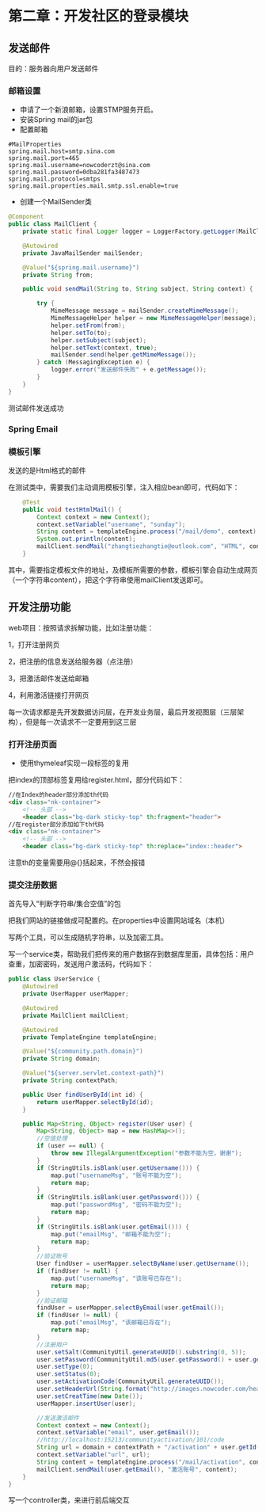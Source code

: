 # 第二章：开发社区的登录模块

## 发送邮件

目的：服务器向用户发送邮件

### 邮箱设置

* 申请了一个新浪邮箱，设置STMP服务开启。
* 安装Spring mail的jar包
* 配置邮箱

```
#MailProperties
spring.mail.host=smtp.sina.com
spring.mail.port=465
spring.mail.username=nowcoderzt@sina.com
spring.mail.password=0dba281fa3487473
spring.mail.protocol=smtps
spring.mail.properties.mail.smtp.ssl.enable=true
```

* 创建一个MailSender类

```java
@Component
public class MailClient {
    private static final Logger logger = LoggerFactory.getLogger(MailClient.class);

    @Autowired
    private JavaMailSender mailSender;

    @Value("${spring.mail.username}")
    private String from;

    public void sendMail(String to, String subject, String context) {

        try {
            MimeMessage message = mailSender.createMimeMessage();
            MimeMessageHelper helper = new MimeMessageHelper(message);
            helper.setFrom(from);
            helper.setTo(to);
            helper.setSubject(subject);
            helper.setText(context, true);
            mailSender.send(helper.getMimeMessage());
        } catch (MessagingException e) {
            logger.error("发送邮件失败" + e.getMessage());
        }
    }
}
```

测试邮件发送成功

### Spring Email

### 模板引擎

发送的是Html格式的邮件

在测试类中，需要我们主动调用模板引擎，注入相应bean即可，代码如下：

```java
    @Test
    public void testHtmlMail() {
        Context context = new Context();
        context.setVariable("username", "sunday");
        String content = templateEngine.process("/mail/demo", context);
        System.out.println(content);
        mailClient.sendMail("zhangtiezhangtie@outlook.com", "HTML", content);
    }
```

其中，需要指定模板文件的地址，及模板所需要的参数，模板引擎会自动生成网页（一个字符串content），把这个字符串使用mailClient发送即可。

## 开发注册功能

web项目：按照请求拆解功能，比如注册功能：

1，打开注册网页

2，把注册的信息发送给服务器（点注册）

3，把激活邮件发送给邮箱

4，利用激活链接打开网页

每一次请求都是先开发数据访问层，在开发业务层，最后开发视图层（三层架构），但是每一次请求不一定要用到这三层

### 打开注册页面

* 使用thymeleaf实现一段标签的复用

把index的顶部标签复用给register.html，部分代码如下：

````html
//在Index的header部分添加th代码
<div class="nk-container">
    <!-- 头部 -->
    <header class="bg-dark sticky-top" th:fragment="header">
//在register部分添加如下th代码
<div class="nk-container">
    <!-- 头部 -->
    <header class="bg-dark sticky-top" th:replace="index::header">
````

注意th的变量需要用@{}括起来，不然会报错

### 提交注册数据

首先导入“判断字符串/集合空值”的包

把我们网站的链接做成可配置的。在properties中设置网站域名（本机）

写两个工具，可以生成随机字符串，以及加密工具。

写一个service类，帮助我们把传来的用户数据存到数据库里面，具体包括：用户查重，加密密码，发送用户激活码，代码如下：

```java
public class UserService {
    @Autowired
    private UserMapper userMapper;

    @Autowired
    private MailClient mailClient;

    @Autowired
    private TemplateEngine templateEngine;

    @Value("${community.path.domain}")
    private String domain;

    @Value("${server.servlet.context-path}")
    private String contextPath;

    public User findUserById(int id) {
        return userMapper.selectById(id);
    }

    public Map<String, Object> register(User user) {
        Map<String, Object> map = new HashMap<>();
        //空值处理
        if (user == null) {
            throw new IllegalArgumentException("参数不能为空，谢谢");
        }
        if (StringUtils.isBlank(user.getUsername())) {
            map.put("usernameMsg", "账号不能为空");
            return map;
        }
        if (StringUtils.isBlank(user.getPassword())) {
            map.put("passwordMsg", "密码不能为空");
            return map;
        }
        if (StringUtils.isBlank(user.getEmail())) {
            map.put("emailMsg", "邮箱不能为空");
            return map;
        }
        //验证账号
        User findUser = userMapper.selectByName(user.getUsername());
        if (findUser != null) {
            map.put("usernameMsg", "该账号已存在");
            return map;
        }
        //验证邮箱
        findUser = userMapper.selectByEmail(user.getEmail());
        if (findUser != null) {
            map.put("emailMsg", "该邮箱已存在");
            return map;
        }
        //注册用户
        user.setSalt(CommunityUtil.generateUUID().substring(0, 5));
        user.setPassword(CommunityUtil.md5(user.getPassword() + user.getSalt()));
        user.setType(0);
        user.setStatus(0);
        user.setActivationCode(CommunityUtil.generateUUID());
        user.setHeaderUrl(String.format("http://images.nowcoder.com/head/%dt.png", new Random().nextInt(1000)));
        user.setCreatTime(new Date());
        userMapper.insertUser(user);

        //发送激活邮件
        Context context = new Context();
        context.setVariable("email", user.getEmail());
        //http://localhost:15213/communityactivation/101/code
        String url = domain + contextPath + "/activation" + user.getId() + "/" + user.getActivationCode();
        context.setVariable("url", url);
        String content = templateEngine.process("/mail/activation", context);
        mailClient.sendMail(user.getEmail(), "激活账号", content);
    }
}
```

写一个controller类，来进行前后端交互


